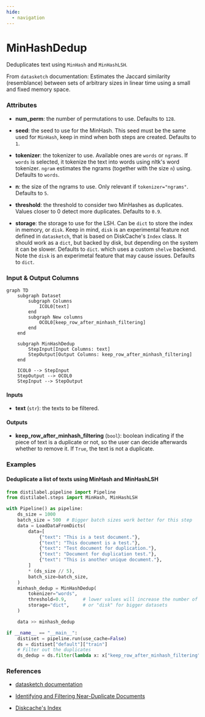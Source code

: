 ```yaml
---
hide:
  - navigation
---
```

# MinHashDedup

Deduplicates text using `MinHash` and `MinHashLSH`.



From `datasketch` documentation:
    Estimates the Jaccard similarity (resemblance) between sets of arbitrary sizes in linear
    time using a small and fixed memory space.





### Attributes

- **num_perm**: the number of permutations to use. Defaults to `128`.

- **seed**: the seed to use for the MinHash. This seed must be the same  used for `MinHash`, keep in mind when both steps are created. Defaults to `1`.

- **tokenizer**: the tokenizer to use. Available ones are `words` or `ngrams`.  If `words` is selected, it tokenize the text into words using nltk's  word tokenizer. `ngram` estimates the ngrams (together with the size  `n`) using. Defaults to `words`.

- **n**: the size of the ngrams to use. Only relevant if `tokenizer="ngrams"`. Defaults to `5`.

- **threshold**: the threshold to consider two MinHashes as duplicates.  Values closer to 0 detect more duplicates. Defaults to `0.9`.

- **storage**: the storage to use for the LSH. Can be `dict` to store the index  in memory, or `disk`. Keep in mind, `disk` is an experimental feature  not defined in `datasketch`, that is based on DiskCache's `Index` class.  It should work as a `dict`, but backed by disk, but depending on the system  it can be slower. Defaults to `dict`.  which uses a custom `shelve` backend. Note the `disk`  is an experimetal feature that may cause issues. Defaults to `dict`.





### Input & Output Columns

``` mermaid
graph TD
	subgraph Dataset
		subgraph Columns
			ICOL0[text]
		end
		subgraph New columns
			OCOL0[keep_row_after_minhash_filtering]
		end
	end

	subgraph MinHashDedup
		StepInput[Input Columns: text]
		StepOutput[Output Columns: keep_row_after_minhash_filtering]
	end

	ICOL0 --> StepInput
	StepOutput --> OCOL0
	StepInput --> StepOutput

```


#### Inputs


- **text** (`str`): the texts to be filtered.




#### Outputs


- **keep_row_after_minhash_filtering** (`bool`): boolean indicating if the piece of text is a  duplicate or not, so the user can decide afterwards whether to remove it.  If `True`, the text is not a duplicate.





### Examples


#### Deduplicate a list of texts using MinHash and MinHashLSH
```python
from distilabel.pipeline import Pipeline
from distilabel.steps import MinHash, MinHashLSH

with Pipeline() as pipeline:
    ds_size = 1000
    batch_size = 500  # Bigger batch sizes work better for this step
    data = LoadDataFromDicts(
        data=[
            {"text": "This is a test document."},
            {"text": "This document is a test."},
            {"text": "Test document for duplication."},
            {"text": "Document for duplication test."},
            {"text": "This is another unique document."},
        ]
        * (ds_size // 5),
        batch_size=batch_size,
    )
    minhash_dedup = MinHashDedup(
        tokenizer="words",
        threshold=0.9,      # lower values will increase the number of duplicates
        storage="dict",     # or "disk" for bigger datasets
    )

    data >> minhash_dedup

if __name__ == "__main__":
    distiset = pipeline.run(use_cache=False)
    ds = distiset["default"]["train"]
    # Filter out the duplicates
    ds_dedup = ds.filter(lambda x: x["keep_row_after_minhash_filtering"])
```




### References

- [datasketch documentation](https://ekzhu.github.io/datasketch/lsh.html)

- [Identifying and Filtering Near-Duplicate Documents](https://cs.brown.edu/courses/cs253/papers/nearduplicate.pdf)

- [Diskcache's Index](https://grantjenks.com/docs/diskcache/api.html#diskcache.Index)



